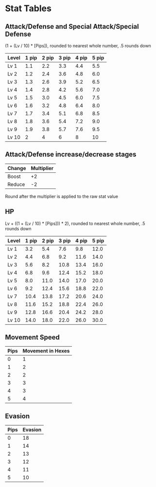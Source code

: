 # Stat Tables #

## Attack/Defense and Special Attack/Special Defense ##

(1 + (Lv / 10) * [Pips]), rounded to nearest whole number, .5 rounds down

| Level | 1 pip | 2 pip | 3 pip | 4 pip | 5 pip |
| --- | --- | --- | --- | --- | --- |
| Lv 1 | 1.1 | 2.2 | 3.3 | 4.4 | 5.5 |
| Lv 2 | 1.2 | 2.4 | 3.6 | 4.8 | 6.0 |
| Lv 3 | 1.3 | 2.6 | 3.9 | 5.2 | 6.5 |
| Lv 4 | 1.4 | 2.8 | 4.2 | 5.6 | 7.0 |
| Lv 5 | 1.5 | 3.0 | 4.5 | 6.0 | 7.5 |
| Lv 6 | 1.6 | 3.2 | 4.8 | 6.4 | 8.0 |
| Lv 7 | 1.7 | 3.4 | 5.1 | 6.8 | 8.5 |
| Lv 8 | 1.8 | 3.6 | 5.4 | 7.2 | 9.0 |
| Lv 9 | 1.9 | 3.8 | 5.7 | 7.6 | 9.5 |
| Lv 10 | 2 | 4 | 6 | 8 | 10 |

## Attack/Defense increase/decrease stages ##

| Change | Multiplier |
| --- | --- |
| Boost | +2 |
| Reduce | -2 |

Round after the multiplier is applied to the raw stat value

## HP ##

Lv + ((1 + (Lv / 10) * [Pips])) * 2), rounded to nearest whole number, .5 rounds down

| Level | 1 pip | 2 pip | 3 pip | 4 pip | 5 pip |
| --- | --- | --- | --- | --- | --- |
| Lv 1 | 3.2 | 5.4 | 7.6 | 9.8 | 12.0 |
| Lv 2 | 4.4 | 6.8 | 9.2 | 11.6 | 14.0 |
| Lv 3 | 5.6 | 8.2 | 10.8 | 13.4 | 16.0 |
| Lv 4 | 6.8 | 9.6 | 12.4 | 15.2 | 18.0 |
| Lv 5 | 8.0 | 11.0 | 14.0 | 17.0 | 20.0 |
| Lv 6 | 9.2 | 12.4 | 15.6 | 18.8 | 22.0 |
| Lv 7 | 10.4 | 13.8 | 17.2 | 20.6 | 24.0 |
| Lv 8 | 11.6 | 15.2 | 18.8 | 22.4 | 26.0 |
| Lv 9 | 12.8 | 16.6 | 20.4 | 24.2 | 28.0 |
| Lv 10 | 14.0 | 18.0 | 22.0 | 26.0 | 30.0 |

## Movement Speed ##

| Pips | Movement in Hexes |
| --- | --- |
| 0 | 1 |
| 1 | 2 |
| 2 | 2 |
| 3 | 3 |
| 4 | 3 |
| 5 | 4 |

## Evasion ##

| Pips | Evasion |
| --- | --- |
| 0 | 18 |
| 1 | 14 |
| 2 | 13 |
| 3 | 12 |
| 4 | 11 |
| 5 | 10 |
